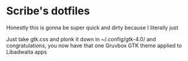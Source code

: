 # Scribe's dotfiles

Honestly this is gonna be super quick and dirty because I literally just

Just take gtk.css and plonk it down in ~/.config/gtk-4.0/ and congratulations, you now have that one Gruvbox GTK theme applied to Libadwaita apps
